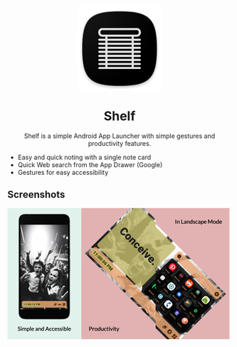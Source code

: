 <div align="center">

<img width="" src="android/app/src/main/res/mipmap-xxxhdpi/ic_launcher.png" alt="Shelf" align="center">

# Shelf

Shelf is a simple Android App Launcher with simple gestures and productivity features.

</div>

- Easy and quick noting with a single note card
- Quick Web search from the App Drawer (Google)
- Gestures for easy accessibility

## Screenshots


<img alt="Shelf home screen" src="fastlane/metadata/android/en-US/images/phoneScreenshots/1.png" width="33%"><img alt="Shelf home screen" src="fastlane/metadata/android/en-US/images/phoneScreenshots/2.png" width="33%"><img alt="Shelf home screen" src="fastlane/metadata/android/en-US/images/phoneScreenshots/3.png" width="33%">

